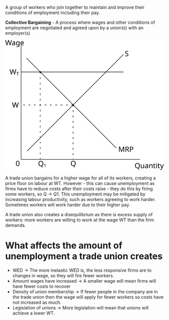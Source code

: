 A group of workers who join together to maintain and improve their conditions of employment including their pay.

**Collective Bargaining** - A process where wages and other conditions of employment are negotiated and agreed upon by a union(s) with an employer(s)

![Trade Union Diagram](../diagrams/labour_market/trade_union.svg#mono-black)

A trade union bargains for a higher wage for all of its workers, creating a price floor on labour at WT.
However - this can cause unemployment as firms have to reduce costs after their costs raise - they do this by firing some workers, so Q -> Q1. This unemployment may be mitigated by increasing labour productivity, such as workers agreeing to work harder. Sometimes workers will work harder due to their higher pay.

A trade union also creates a disequilibrium as there is excess supply of workers: more workers are willing to work at
the wage WT than the firm demands.

# What affects the amount of unemployment a trade union creates #
- WED -> The more inelastic WED is, the less responsive firms are to changes in wage, so they will fire fewer workers.
- Amount wages have increased -> A smaller wage will mean firms will have fewer costs to recover
- Density of union membership -> If fewer people in the company are in the trade union then the wage will apply for fewer workers so costs have not increased as much.
- Legislation of unions -> More legislation will mean that unions will achieve a lower WT.